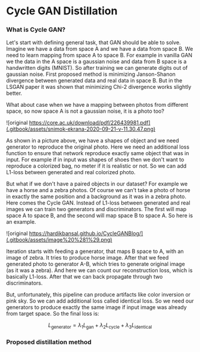 # Cycle GAN Distillation

### What is Cycle GAN?

Let's start with defining general task, that GAN should be able to solve. Imagine we have a data from space A and we have a data from space B. We need to learn mapping from space A to space B. For example in vanilla GAN we the data in the A space is a gaussian noise and data from B space is a handwritten digits \(MNIST\). So after training we can generate digits out of gaussian noise. First proposed method is minimizing Janson-Shanon divergence between generated data and real data in space B. But in the LSGAN paper it was shown that minimizing Chi-2 divergence works slightly better.

What about case when we have a mapping between photos from different space, so now space A is not a gaussian noise, it is a photo too?

![original https://core.ac.uk/download/pdf/226439981.pdf](.gitbook/assets/snimok-ekrana-2020-09-21-v-11.30.47.png)

As shown in a picture above, we have a shapes of object and we need generator to reproduce the original photo. Here we need an additional loss function to ensure that network reproduce exactly same object that was in input. For example if in input was shapes of shoes then we don't want to reproduce a colorized bag, no meter if it is realistic or not. So we can add L1-loss between generated and real colorized photo.

But what if we don't have a paired objects in our dataset? For example we have a horse and a zebra photos. Of course we can't take a photo of horse in exactly the same position and  a background as it was in a zebra photo. Here comes the Cycle GAN. Instead of L1-loss between generated and real images we can train two generators and discriminators. The first will map space A to space B, and the second will map space B to space A. So here is an example.

![original https://hardikbansal.github.io/CycleGANBlog/](.gitbook/assets/image%20%281%29.png)

Iteration starts with feeding a generator, that maps B space to A, with an image of zebra. It tries to produce horse image. After that we feed generated photo to generator A-B, which tries to generate original image \(as it was a zebra\). And here we can count our reconstruction loss, which is basically L1-loss. After that we can back propagate through two discriminators.

But, unfortunately, this pipeline can produce artifacts like color inversion or pink sky. So we can add additional loss called identical loss. So we need our generators to produce exactly the same image if input image was already from target space. So the final loss is:

$$
L_{\text{generator}} = \lambda_1 L_{\text{gan}} + \lambda_2 L_{\text{cycle}} + \lambda_3L_{\text{identical}}
$$

### Proposed distillation method



